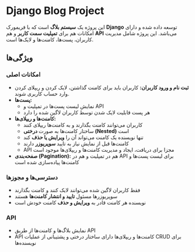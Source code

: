 <h1>Django Blog Project</h1>

<p>این پروژه یک <strong>سیستم بلاگ</strong> است که با فریمورک <strong>Django</strong> توسعه داده شده و دارای امکانات هم برای <strong>تمپلیت سمت کاربر</strong> و هم <strong>API</strong> می‌باشد. این پروژه شامل مدیریت کاربران، پست‌ها، کامنت‌ها و لایک‌ها است.</p>

<div class="section">
<h2>ویژگی‌ها</h2>

<h3>امکانات اصلی</h3>
<ul>
<li><strong>ثبت نام و ورود کاربران:</strong> کاربران باید برای کامنت گذاشتن، لایک کردن و ریپلای کردن وارد حساب کاربری شوند.</li>
<li><strong>پست‌ها:</strong>
    <ul>
        <li>نمایش لیست پست‌ها در تمپلیت و API</li>
        <li>هر پست قابلیت لایک شدن توسط کاربران لاگین شده را دارد</li>
    </ul>
</li>
<li><strong>کامنت‌ها و ریپلای‌ها:</strong>
    <ul>
        <li>کاربران می‌توانند کامنت بگذارند و به کامنت‌ها ریپلای کنند</li>
        <li>ساختار کامنت‌ها به صورت <strong>درختی (Nested)</strong> است</li>
        <li>تنها نویسنده یک کامنت می‌تواند آن را <strong>ویرایش یا حذف</strong> کند</li>
        <li>کامنت‌ها قبل از نمایش نیاز به تایید <strong>سوپریوزر</strong> دارند</li>
        <li>API مجزا برای دریافت، ایجاد و مدیریت کامنت‌ها و ریپلای‌ها موجود است</li>
    </ul>
</li>
<li><strong>صفحه‌بندی (Pagination):</strong> هم در تمپلیت و هم در API برای لیست پست‌ها و کامنت‌ها پیاده‌سازی شده است</li>
</ul>

<h3>دسترسی‌ها و مجوزها</h3>
<ul>
<li>فقط کاربران لاگین شده می‌توانند لایک کنند و کامنت بگذارند</li>
<li>سوپریوزرها مسئول <strong>تایید و انتشار کامنت‌ها</strong> هستند</li>
<li>نویسنده هر کامنت قادر به <strong>ویرایش و حذف</strong> کامنت خودش است</li>
</ul>

<h3>API</h3>
<ul>
<li>نمایش بلاگ‌ها و کامنت‌ها از طریق API</li>
<li>API کامنت‌ها و ریپلای‌ها دارای ساختار درختی و پشتیبانی از عملیات CRUD برای نویسنده‌ها</li>
</ul>
</div>

 
